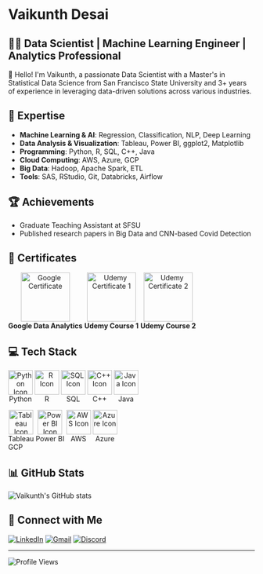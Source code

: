 # Vaikunth Desai

## 👨‍💻 Data Scientist | Machine Learning Engineer | Analytics Professional

👋 Hello! I'm Vaikunth, a passionate Data Scientist with a Master's in Statistical Data Science from San Francisco State University and 3+ years of experience in leveraging data-driven solutions across various industries.

## 🚀 Expertise

- **Machine Learning & AI**: Regression, Classification, NLP, Deep Learning
- **Data Analysis & Visualization**: Tableau, Power BI, ggplot2, Matplotlib
- **Programming**: Python, R, SQL, C++, Java
- **Cloud Computing**: AWS, Azure, GCP
- **Big Data**: Hadoop, Apache Spark, ETL
- **Tools**: SAS, RStudio, Git, Databricks, Airflow

## 🏆 Achievements

- Graduate Teaching Assistant at SFSU
- Published research papers in Big Data and CNN-based Covid Detection

## 📜 Certificates

<p align="center">
  <div style="display: inline-block; text-align: center;">
    <img src="https://img.icons8.com/color/100/000000/google-logo.png" alt="Google Certificate" width="100" height="100"/><br>
    <b>Google Data Analytics</b>
  </div>
  <div style="display: inline-block; text-align: center;">
    <img src="https://img.icons8.com/color/100/000000/udemy.png" alt="Udemy Certificate 1" width="100" height="100"/><br>
    <b>Udemy Course 1</b>
  </div>
  <div style="display: inline-block; text-align: center;">
    <img src="https://img.icons8.com/color/100/000000/udemy.png" alt="Udemy Certificate 2" width="100" height="100"/><br>
    <b>Udemy Course 2</b>
  </div>
</p>

## 💻 Tech Stack

<p align="center">
  <div style="display: inline-block; text-align: center;">
    <img src="https://img.icons8.com/?size=50&id=13441&format=png" alt="Python Icon" width="50" height="50"/><br>
    Python
  </div>
  <div style="display: inline-block; text-align: center;">
    <img src="https://img.icons8.com/?size=50&id=CLvQeiwFpit4&format=png" alt="R Icon" width="50" height="50"/><br>
    R
  </div>
  <div style="display: inline-block; text-align: center;">
    <img src="https://img.icons8.com/?size=50&id=13406&format=png" alt="SQL Icon" width="50" height="50"/><br>
    SQL
  </div>
  <div style="display: inline-block; text-align: center;">
    <img src="https://img.icons8.com/?size=50&id=40669&format=png" alt="C++ Icon" width="50" height="50"/><br>
    C++
  </div>
  <div style="display: inline-block; text-align: center;">
    <img src="https://img.icons8.com/?size=50&id=13679&format=png" alt="Java Icon" width="50" height="50"/><br>
    Java
  </div>
</p>

<p align="center">
  <div style="display: inline-block; text-align: center;">
    <img src="https://img.icons8.com/?size=50&id=9Kvi1p1F0tUo&format=png" alt="Tableau Icon" width="50" height="50"/><br>
    Tableau
  </div>
  <div style="display: inline-block; text-align: center;">
    <img src="https://img.icons8.com/?size=50&id=3sGOUDo9nJ4k&format=png" alt="Power BI Icon" width="50" height="50"/><br>
    Power BI
  </div>
  <div style="display: inline-block; text-align: center;">
    <img src="https://img.icons8.com/?size=50&id=33039&format=png" alt="AWS Icon" width="50" height="50"/><br>
    AWS
  </div>
  <div style="display: inline-block; text-align: center;">
    <img src"https://img.icons8.com/?size=50&id=VLKafOkk3sBX&format=png" alt="Azure Icon" width="50" height "50"/><br>
    Azure
  </div>
  <div style "display:inline-block;text-align:center;">
  	<img src"https://img.icons8.com/?size=50&id=WHRLQdbEXQ16&format=png alt "GCP Icon "width "50 "height "50 "/><br> 
	GCP 
   </ div >
</ p >

## 📊 GitHub Stats

![Vaikunth's GitHub stats](https://github-readme-stats.vercel.app/api?username=vaikunthd&show_icons=true&theme=radical)

## 🤝 Connect with Me

[![LinkedIn](https://img.shields.io/badge/-LinkedIn-0077B5?style=flat-square&logo=linkedin&logoColor=white)](https://www.linkedin.com/in/vaikunth-desai/)
[![Gmail](https://img.shields.io/badge/-Gmail-D14836?style=flat-square&logo=gmail&logoColor=white)](mailto:vdclassifier@gmail.com)
[![Discord](https://img.shields.io/badge/-Discord-7289DA?style=flat-square&logo=discord&logoColor=white)](https://discordapp.com/users/vudesai#6786)

---

![Profile Views](https://komarev.com/ghpvc/?username=vaikunthd&color=blue)
